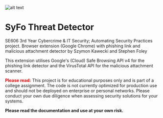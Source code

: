 ![alt text](https://i.imgur.com/lUpwyg5.png)
# SyFo Threat Detector
SE606 3rd Year Cybercrime & IT Security; Automating Security Practices project. 
Browser extension (Google Chrome) with phishing link and malicious attachment detector by Szymon Kawecki and Stephen Foley

This extension utilises Google's (Cloud) Safe Browsing API v4 for the phishing link detector and the VirusTotal API for the malicious attachment scanner.

<span style="color: red;">**Please read:**</span>
This project is for educational purposes only and is part of a college assignment. The code is not currently optimized for production use and should not be deployed on enterprise or personal networks. Please conduct your own due diligence when assessing security solutions for your systems.

**Please read the documentation and use at your own risk.**
